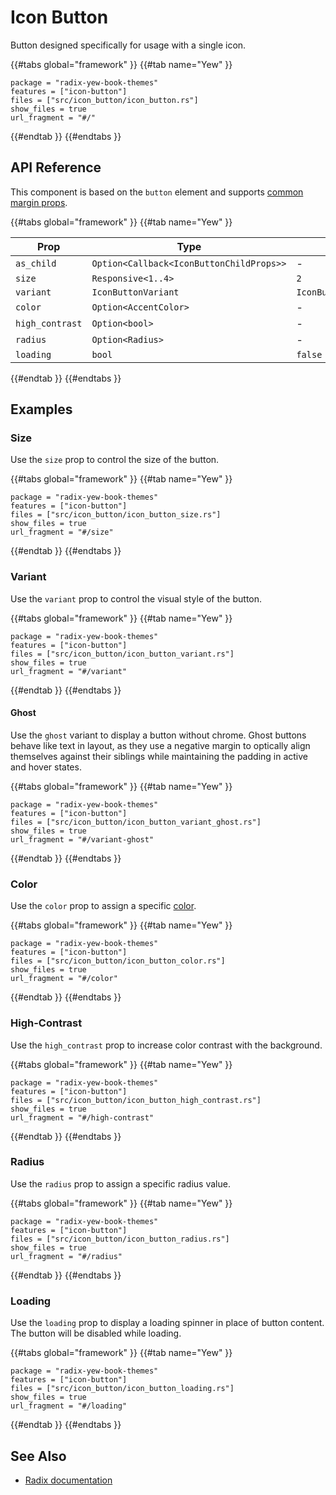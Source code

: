 # Icon Button

Button designed specifically for usage with a single icon.

{{#tabs global="framework" }}
{{#tab name="Yew" }}

```toml,trunk
package = "radix-yew-book-themes"
features = ["icon-button"]
files = ["src/icon_button/icon_button.rs"]
show_files = true
url_fragment = "#/"
```

{{#endtab }}
{{#endtabs }}

## API Reference

This component is based on the `button` element and supports [common margin props](../overview/layout.md#margin-props).

{{#tabs global="framework" }}
{{#tab name="Yew" }}

| Prop            | Type                                     | Default                    |
| --------------- | ---------------------------------------- | -------------------------- |
| `as_child`      | `Option<Callback<IconButtonChildProps>>` | -                          |
| `size`          | `Responsive<1..4>`                       | `2`                        |
| `variant`       | `IconButtonVariant`                      | `IconButtonVariant::Solid` |
| `color`         | `Option<AccentColor>`                    | -                          |
| `high_contrast` | `Option<bool>`                           | -                          |
| `radius`        | `Option<Radius>`                         | -                          |
| `loading`       | `bool`                                   | `false`                    |

{{#endtab }}
{{#endtabs }}

## Examples

### Size

Use the `size` prop to control the size of the button.

{{#tabs global="framework" }}
{{#tab name="Yew" }}

```toml,trunk
package = "radix-yew-book-themes"
features = ["icon-button"]
files = ["src/icon_button/icon_button_size.rs"]
show_files = true
url_fragment = "#/size"
```

{{#endtab }}
{{#endtabs }}

### Variant

Use the `variant` prop to control the visual style of the button.

{{#tabs global="framework" }}
{{#tab name="Yew" }}

```toml,trunk
package = "radix-yew-book-themes"
features = ["icon-button"]
files = ["src/icon_button/icon_button_variant.rs"]
show_files = true
url_fragment = "#/variant"
```

{{#endtab }}
{{#endtabs }}

#### Ghost

Use the `ghost` variant to display a button without chrome. Ghost buttons behave like text in layout, as they use a negative margin to optically align themselves against their siblings while maintaining the padding in active and hover states.

{{#tabs global="framework" }}
{{#tab name="Yew" }}

```toml,trunk
package = "radix-yew-book-themes"
features = ["icon-button"]
files = ["src/icon_button/icon_button_variant_ghost.rs"]
show_files = true
url_fragment = "#/variant-ghost"
```

{{#endtab }}
{{#endtabs }}

### Color

Use the `color` prop to assign a specific [color](../theme/color.md).

{{#tabs global="framework" }}
{{#tab name="Yew" }}

```toml,trunk
package = "radix-yew-book-themes"
features = ["icon-button"]
files = ["src/icon_button/icon_button_color.rs"]
show_files = true
url_fragment = "#/color"
```

{{#endtab }}
{{#endtabs }}

### High-Contrast

Use the `high_contrast` prop to increase color contrast with the background.

{{#tabs global="framework" }}
{{#tab name="Yew" }}

```toml,trunk
package = "radix-yew-book-themes"
features = ["icon-button"]
files = ["src/icon_button/icon_button_high_contrast.rs"]
show_files = true
url_fragment = "#/high-contrast"
```

{{#endtab }}
{{#endtabs }}

### Radius

Use the `radius` prop to assign a specific radius value.

{{#tabs global="framework" }}
{{#tab name="Yew" }}

```toml,trunk
package = "radix-yew-book-themes"
features = ["icon-button"]
files = ["src/icon_button/icon_button_radius.rs"]
show_files = true
url_fragment = "#/radius"
```

{{#endtab }}
{{#endtabs }}

### Loading

Use the `loading` prop to display a loading spinner in place of button content. The button will be disabled while loading.

{{#tabs global="framework" }}
{{#tab name="Yew" }}

```toml,trunk
package = "radix-yew-book-themes"
features = ["icon-button"]
files = ["src/icon_button/icon_button_loading.rs"]
show_files = true
url_fragment = "#/loading"
```

{{#endtab }}
{{#endtabs }}

## See Also

-   [Radix documentation](https://www.radix-ui.com/themes/docs/components/icon-button)

